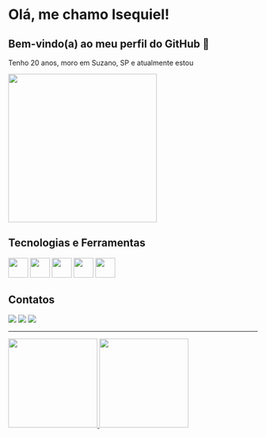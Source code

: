 <h1>Olá, me chamo Isequiel!</h1>
<h2>Bem-vindo(a) ao meu perfil do GitHub &#x1F47E</h2>
<p>Tenho 20 anos, moro em Suzano, SP e atualmente estou </p>
<img src="https://github.com/isequielandrade/isequielandrade/assets/152436311/41105b71-41ea-4a7c-8d6d-fc285a881aa3" width="300" height="300">
<h2>Tecnologias e Ferramentas</h2>
<div>
<img src="https://cdn.jsdelivr.net/gh/devicons/devicon/icons/html5/html5-original.svg" width="40" height="40"/>
<img src="https://cdn.jsdelivr.net/gh/devicons/devicon/icons/css3/css3-original.svg" width="40" height="40"/>
<img src="https://cdn.jsdelivr.net/gh/devicons/devicon/icons/javascript/javascript-original.svg" width="40" height="40"/>
<img src="https://cdn.jsdelivr.net/gh/devicons/devicon/icons/angularjs/angularjs-original.svg" width="40" height="40"/>
<img src="https://cdn.jsdelivr.net/gh/devicons/devicon/icons/git/git-original.svg" width="40" height="40"/>
</div>
<h2>Contatos</h2>
<div>
<a href="https://instagram.com/isequielandrade" target="_blank"><img loading="lazy" src="https://img.shields.io/badge/-Instagram-%23E4405F?style=for-the-badge&logo=instagram&logoColor=white" target="_blank"></a>
<a href = "mailto:isequiel1881@gmail.com"><img loading="lazy" src="https://img.shields.io/badge/Gmail-D14836?style=for-the-badge&logo=gmail&logoColor=white" target="_blank"></a>
<a href="https://www.linkedin.com/in/seu-usuário-linkedln-aqui" target="_blank"><img loading="lazy" src="https://img.shields.io/badge/-LinkedIn-%230077B5?style=for-the-badge&logo=linkedin&logoColor=white" target="_blank"></a>   
</div>
<hr>
<div>
<a href="https://github.com/seu-usuário-aqui">
<img loading="lazy" height="180em" src="https://github-readme-stats.vercel.app/api/top-langs/?isequielandrade&layout=compact&langs_count=7&theme=dracula"/>
<img loading="lazy" height="180em" src="https://github-readme-stats.vercel.app/api?isequielandrade&show_icons=true&theme=dracula&include_all_commits=true&count_private=true"/>
</div>
